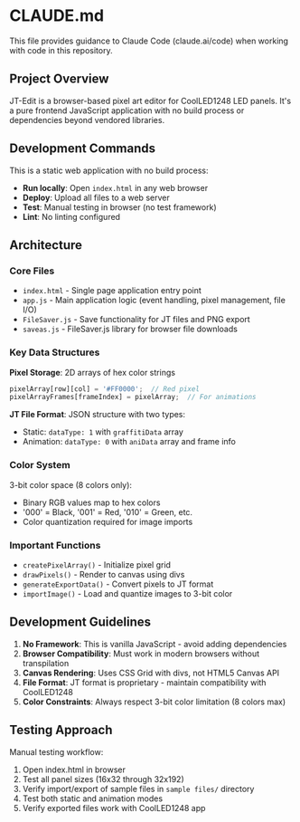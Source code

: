 # CLAUDE.md

This file provides guidance to Claude Code (claude.ai/code) when working with code in this repository.

## Project Overview

JT-Edit is a browser-based pixel art editor for CoolLED1248 LED panels. It's a pure frontend JavaScript application with no build process or dependencies beyond vendored libraries.

## Development Commands

This is a static web application with no build process:
- **Run locally**: Open `index.html` in any web browser
- **Deploy**: Upload all files to a web server
- **Test**: Manual testing in browser (no test framework)
- **Lint**: No linting configured

## Architecture

### Core Files
- `index.html` - Single page application entry point
- `app.js` - Main application logic (event handling, pixel management, file I/O)
- `FileSaver.js` - Save functionality for JT files and PNG export
- `saveas.js` - FileSaver.js library for browser file downloads

### Key Data Structures

**Pixel Storage**: 2D arrays of hex color strings
```javascript
pixelArray[row][col] = '#FF0000';  // Red pixel
pixelArrayFrames[frameIndex] = pixelArray;  // For animations
```

**JT File Format**: JSON structure with two types:
- Static: `dataType: 1` with `graffitiData` array
- Animation: `dataType: 0` with `aniData` array and frame info

### Color System
3-bit color space (8 colors only):
- Binary RGB values map to hex colors
- '000' = Black, '001' = Red, '010' = Green, etc.
- Color quantization required for image imports

### Important Functions
- `createPixelArray()` - Initialize pixel grid
- `drawPixels()` - Render to canvas using divs
- `generateExportData()` - Convert pixels to JT format
- `importImage()` - Load and quantize images to 3-bit color

## Development Guidelines

1. **No Framework**: This is vanilla JavaScript - avoid adding dependencies
2. **Browser Compatibility**: Must work in modern browsers without transpilation
3. **Canvas Rendering**: Uses CSS Grid with divs, not HTML5 Canvas API
4. **File Format**: JT format is proprietary - maintain compatibility with CoolLED1248
5. **Color Constraints**: Always respect 3-bit color limitation (8 colors max)

## Testing Approach

Manual testing workflow:
1. Open index.html in browser
2. Test all panel sizes (16x32 through 32x192)
3. Verify import/export of sample files in `sample files/` directory
4. Test both static and animation modes
5. Verify exported files work with CoolLED1248 app